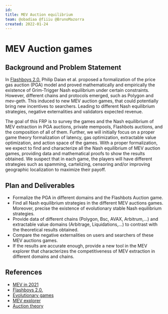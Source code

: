 ```yaml
---
id: 
title: MEV Auction equilibrium
team: @obadiaa @fiiiu @BrunoMazorra
created: 2022-01-24
---
```


# MEV Auction games

## Background and Problem Statement
In [Flashboys 2.0.]( https://arxiv.org/pdf/1904.05234.pdf) Philip Daian et al. proposed a formalization of the price gas auction (PGA) model and proved mathematically and empirically the existence of Grim-Trigger Nash equilibrium under certain constraints. However, different chains and protocols emerged, such as Polygon and mev-geth. This induced to new MEV auction games, that could  potentially bring new incentives to searchers. Leading to different Nash equilibrium strategies, negative externalities and validators expected revenue.

The goal of this FRP is to survey the games and the Nash equilibrium of MEV extraction in PGA auctions, private mempools, Flashbots auctions, and the composition of all of them. Further, we will initially focus on a proper game theory formalization of latency, gas optimization, extractable value optimization, and action space of the games. With a proper formalization, we expect to find and characterize all the Nash equilibrium of MEV auction games, providing data and mathematical proofs to show the results obtained. We suspect that in each game, the players will have different strategies such as spamming, cartelizing, censoring and/or improving geographic localization to maximize their payoff.

## Plan and Deliverables

- Formalize the PGA in different domains and the Flashbots Auction game.
- Find all Nash equilibrium strategies in the different MEV auctions games. Moreover, precise the existence of evolutionary stable Nash equilibrium strategies.
- Provide data of different chains (Polygon, Bsc, AVAX, Arbitrum,...) and extractable value domains (Arbitrage, Liquidations,...) to contrast with the theoretical results obtained. 
- Compare the negative externalities on users and searchers of these MEV auctions games.
- If the results are accurate enough, provide a new tool in the MEV explorer that characterizes the competitiveness of MEV extraction in different domains and chains.



## References

- [MEV in 2021](https://www.youtube.com/watch?v=V_wlCeVWMgk&ab_channel=Flashbots)
- [Flashboys 2.0.](https://arxiv.org/pdf/1904.05234.pdf)
- [Evolutionary games](https://www.researchgate.net/publication/225998108_Evolution_in_games_with_a_continuous_action_space)
- [MEV explorer](https://explore.flashbots.net/)
- [Auction theory]( http://www2.econ.iastate.edu/tesfatsi/AuctionTheoryGuideToLit.Klemperer.pdf)

